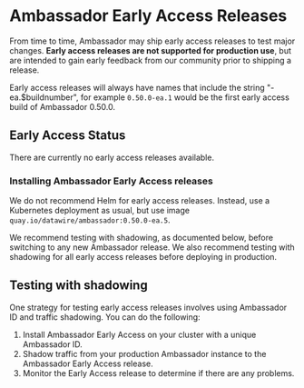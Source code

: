 # Ambassador Early Access Releases

From time to time, Ambassador may ship early access releases to test major changes. **Early access releases are not supported for production use**, but are intended to gain early feedback from our community prior to shipping a release.

Early access releases will always have names that include the string "-ea.$buildnumber", for example `0.50.0-ea.1` would be the first early access build of Ambassador 0.50.0.

## Early Access Status

There are currently no early access releases available.

### Installing Ambassador Early Access releases

We do not recommend Helm for early access releases. Instead, use a Kubernetes deployment as usual, but use image `quay.io/datawire/ambassador:0.50.0-ea.5`.

We recommend testing with shadowing, as documented below, before switching to any new Ambassador release. We also recommend testing with shadowing for all early access releases before deploying in production.
 
## Testing with shadowing

One strategy for testing early access releases involves using Ambassador ID and traffic shadowing. You can do the following:

1. Install Ambassador Early Access on your cluster with a unique Ambassador ID.
2. Shadow traffic from your production Ambassador instance to the Ambassador Early Access release.
3. Monitor the Early Access release to determine if there are any problems.
